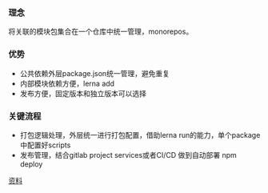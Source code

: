 ### 理念
将关联的模块包集合在一个仓库中统一管理，monorepos。


### 优势
- 公共依赖外层package.json统一管理，避免重复
- 内部模块依赖方便，lerna add
- 发布方便，固定版本和独立版本可以选择


### 关键流程
- 打包逻辑处理，外层统一进行打包配置，借助lerna run的能力，单个package中配置好scripts
- 发布管理，结合gitlab project services或者CI/CD 做到自动部署 npm deploy


[资料](https://juejin.cn/post/6844903860331347975)


